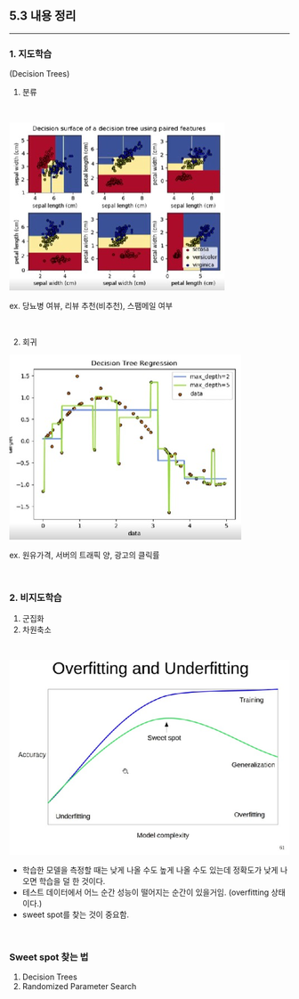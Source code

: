 ## 5.3 내용 정리
---
### 1. 지도학습
(Decision Trees)
1. 분류
<br>

![분류](분류.jpg)

ex. 당뇨병 여뷰, 리뷰 추천(비추천), 스팸메일 여부

<br>

2. 회귀
  
![회귀](회귀.jpg)

ex. 원유가격, 서버의 트래픽 양, 광고의 클릭률


<br>

### 2. 비지도학습
1. 군집화
2. 차원축소

<br>

![overfitting and underfitting](overfitting.jpg)
<br>

- 학습한 모델을 측정할 때는 낮게 나올 수도 높게 나올 수도 있는데 정확도가 낮게 나오면 학습을 덜 한 것이다.   
- 테스트 데이터에서 어느 순간 성능이 떨어지는 순간이 있을거임. (overfitting 상태이다.)
- sweet spot를 찾는 것이 중요함.

<br>


### Sweet spot 찾는 법
1. Decision Trees
2. Randomized Parameter Search



